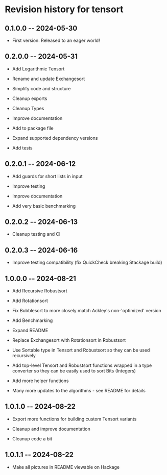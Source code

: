 # Revision history for tensort

## 0.1.0.0 -- 2024-05-30

* First version. Released to an eager world!

## 0.2.0.0 -- 2024-05-31

* Add Logarithmic Tensort

* Rename and update Exchangesort

* Simplify code and structure

* Cleanup exports

* Cleanup Types

* Improve documentation

* Add to package file

* Expand supported dependency versions

* Add tests

## 0.2.0.1 -- 2024-06-12

* Add guards for short lists in input

* Improve testing

* Improve documentation

* Add very basic benchmarking

## 0.2.0.2 -- 2024-06-13

* Cleanup testing and CI

## 0.2.0.3 -- 2024-06-16

* Improve testing compatibility (fix QuickCheck breaking Stackage build)

## 1.0.0.0 -- 2024-08-21

* Add Recursive Robustsort

* Add Rotationsort

* Fix Bubblesort to more closely match Ackley's non-'optimized' version

* Add Benchmarking

* Expand README

* Replace Exchangesort with Rotationsort in Robustsort

* Use Sortable type in Tensort and Robustsort so they can be used recursively

* Add top-level Tensort and Robustsort functions wrapped in a type converter so
  they can be easily used to sort Bits (Integers)

* Add more helper functions

* Many more updates to the algorithms - see README for details

## 1.0.1.0 -- 2024-08-22

* Export more functions for building custom Tensort variants

* Cleanup and improve documentation

* Cleanup code a bit

## 1.0.1.1 -- 2024-08-22

* Make all pictures in README viewable on Hackage
